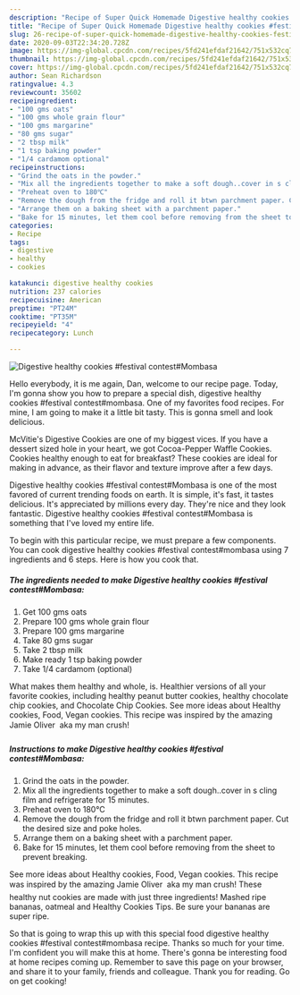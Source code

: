 ```yaml
---
description: "Recipe of Super Quick Homemade Digestive healthy cookies #festival contest#Mombasa"
title: "Recipe of Super Quick Homemade Digestive healthy cookies #festival contest#Mombasa"
slug: 26-recipe-of-super-quick-homemade-digestive-healthy-cookies-festival-contestmombasa
date: 2020-09-03T22:34:20.728Z
image: https://img-global.cpcdn.com/recipes/5fd241efdaf21642/751x532cq70/digestive-healthy-cookies-festival-contestmombasa-recipe-main-photo.jpg
thumbnail: https://img-global.cpcdn.com/recipes/5fd241efdaf21642/751x532cq70/digestive-healthy-cookies-festival-contestmombasa-recipe-main-photo.jpg
cover: https://img-global.cpcdn.com/recipes/5fd241efdaf21642/751x532cq70/digestive-healthy-cookies-festival-contestmombasa-recipe-main-photo.jpg
author: Sean Richardson
ratingvalue: 4.3
reviewcount: 35602
recipeingredient:
- "100 gms oats"
- "100 gms whole grain flour"
- "100 gms margarine"
- "80 gms sugar"
- "2 tbsp milk"
- "1 tsp baking powder"
- "1/4 cardamom optional"
recipeinstructions:
- "Grind the oats in the powder."
- "Mix all the ingredients together to make a soft dough..cover in s cling film and refrigerate for 15 minutes."
- "Preheat oven to 180℃"
- "Remove the dough from the fridge and roll it btwn parchment paper. Cut the desired size and poke holes."
- "Arrange them on a baking sheet with a parchment paper."
- "Bake for 15 minutes, let them cool before removing from the sheet to prevent breaking."
categories:
- Recipe
tags:
- digestive
- healthy
- cookies

katakunci: digestive healthy cookies 
nutrition: 237 calories
recipecuisine: American
preptime: "PT24M"
cooktime: "PT35M"
recipeyield: "4"
recipecategory: Lunch

---
```



![Digestive healthy cookies #festival contest#Mombasa](https://img-global.cpcdn.com/recipes/5fd241efdaf21642/751x532cq70/digestive-healthy-cookies-festival-contestmombasa-recipe-main-photo.jpg)

Hello everybody, it is me again, Dan, welcome to our recipe page. Today, I'm gonna show you how to prepare a special dish, digestive healthy cookies #festival contest#mombasa. One of my favorites food recipes. For mine, I am going to make it a little bit tasty. This is gonna smell and look delicious.

McVitie&#39;s Digestive Cookies are one of my biggest vices. If you have a dessert sized hole in your heart, we got Cocoa-Pepper Waffle Cookies. Cookies healthy enough to eat for breakfast? These cookies are ideal for making in advance, as their flavor and texture improve after a few days.

Digestive healthy cookies #festival contest#Mombasa is one of the most favored of current trending foods on earth. It is simple, it's fast, it tastes delicious. It's appreciated by millions every day. They're nice and they look fantastic. Digestive healthy cookies #festival contest#Mombasa is something that I've loved my entire life.


To begin with this particular recipe, we must prepare a few components. You can cook digestive healthy cookies #festival contest#mombasa using 7 ingredients and 6 steps. Here is how you cook that.

<!--inarticleads1-->

##### The ingredients needed to make Digestive healthy cookies #festival contest#Mombasa:

1. Get 100 gms oats
1. Prepare 100 gms whole grain flour
1. Prepare 100 gms margarine
1. Take 80 gms sugar
1. Take 2 tbsp milk
1. Make ready 1 tsp baking powder
1. Take 1/4 cardamom (optional)


What makes them healthy and whole, is. Healthier versions of all your favorite cookies, including healthy peanut butter cookies, healthy chocolate chip cookies, and Chocolate Chip Cookies. See more ideas about Healthy cookies, Food, Vegan cookies. This recipe was inspired by the amazing Jamie Oliver  aka my man crush! 

<!--inarticleads2-->

##### Instructions to make Digestive healthy cookies #festival contest#Mombasa:

1. Grind the oats in the powder.
1. Mix all the ingredients together to make a soft dough..cover in s cling film and refrigerate for 15 minutes.
1. Preheat oven to 180℃
1. Remove the dough from the fridge and roll it btwn parchment paper. Cut the desired size and poke holes.
1. Arrange them on a baking sheet with a parchment paper.
1. Bake for 15 minutes, let them cool before removing from the sheet to prevent breaking.


See more ideas about Healthy cookies, Food, Vegan cookies. This recipe was inspired by the amazing Jamie Oliver  aka my man crush! These healthy nut cookies are made with just three ingredients! Mashed ripe bananas, oatmeal and Healthy Cookies Tips. Be sure your bananas are super ripe. 

So that is going to wrap this up with this special food digestive healthy cookies #festival contest#mombasa recipe. Thanks so much for your time. I'm confident you will make this at home. There's gonna be interesting food at home recipes coming up. Remember to save this page on your browser, and share it to your family, friends and colleague. Thank you for reading. Go on get cooking!
